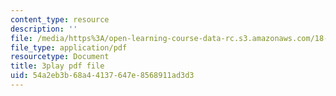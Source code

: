 ```yaml
---
content_type: resource
description: ''
file: /media/https%3A/open-learning-course-data-rc.s3.amazonaws.com/18-01sc-single-variable-calculus-fall-2010/54a2eb3b68a44137647e8568911ad3d3_2_7htv5eviM.pdf
file_type: application/pdf
resourcetype: Document
title: 3play pdf file
uid: 54a2eb3b-68a4-4137-647e-8568911ad3d3
---
```

